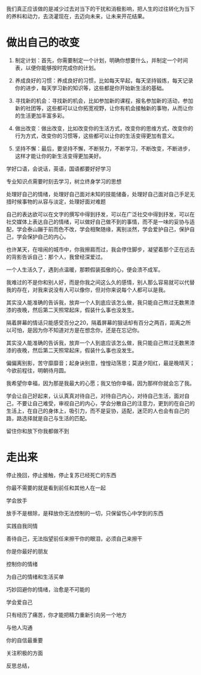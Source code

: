 我们真正应该做的是减少过去对当下的干扰和消极影响，把人生的过往转化为当下的养料和动力，去浇灌现在，去迈向未来，让未来开花结果。



# 做出自己的改变

1. 制定计划：首先，你需要制定一个计划，明确你想要什么，并制定一个时间表，以便你能够按时完成你的计划。

2. 养成良好的习惯：养成良好的习惯，比如每天早起，每天坚持锻炼，每天记录你的进步，每天学习新的知识等，这些都是你开始新生活的基础。

3. 寻找新的机会：寻找新的机会，比如参加新的课程，报名参加新的活动，参加新的社团等，这些都可以让你拓宽视野，让你有机会接触新的事物，从而让你的生活更加丰富多彩。

4. 做出改变：做出改变，比如改变你的生活方式，改变你的思维方式，改变你的行为方式，改变你的习惯等，这些都可以让你的生活变得更加有意义。

5. 坚持不懈：最后，要坚持不懈，不断努力，不断学习，不断改变，不断进步，这样才能让你的新生活变得更加美好。



学好口语，会说话，英语，国语都要好好学习

专业知识点需要时刻去学习，树立终身学习的思想

处理好自己的情绪，处理好自己面对未知的技能储备，处理好自己面对自己手足无措时候事物的从容与淡定，处理好面对难题

自己的表达欲可以在文字的撰写中得到抒发，可以在广泛社交中得到抒发，可以在社交媒体上表达自己的情绪，可以做好自己做不到的事情，而不是一味的妥协与适配，学会泰山蹦于前而色不改，学会相聚随缘，离别淡然，学会爱护自己，保护自己，学会保护自己的内心。













也许某天，在喧闹的城市中，你我擦肩而过，我会停住脚步，凝望着那个正在远去的背影告诉自己：那个人，我曾经深爱过。



一个人生活久了，遇到点温暖，那颗假装孤傲的心，便会溃不成军。



我难过的不是你和别人好，而是你我之间这么久的感情，别人那么容易就可以代替我的存在，对我来说没有人可以像你，但对你来说每个人都可以是我。

其实没人能准确的告诉我，放弃一个人到底应该怎么做，我只能自己熬过无数黑漆漆的夜晚，然后第二天照常起床，假装什么事也没发生。

隔着屏幕的情话只能感受百分之20，隔着屏幕的狠话却有百分之两百，距离之所以可怕，是因为你不知道对方是在想念你，还是在忘记你。



其实没人能准确的告诉我，放弃一个人到底应该怎么做，我只能自己熬过无数黑漆漆的夜晚，然后第二天照常起床，假装什么事也没发生。



偏偏离别影，苦守靡靡音；起身诀别意，惶惶动荡思；莫道夕阳红，最是晚晴天；今欲前程往，明朝待月圆。



我希望你幸福，因为那是我最大的心愿；我又怕你幸福，因为那样你就会忘了我。





学会让自己好起来，认认真真对待自己，对待自己内心，对待自己生活，面对自己，不要让自己难受，审视自己的内心，学会分散自己的注意力，更到的在自己的生活上，在自己的身体上，吸引力，而不是妥协，适配，迷茫的人也会有自己的路，路选择就是自己与生活的匹配。





留住你和放下你我都做不到





# 走出来

停止挽回，停止接触，停止复苏已经死亡的东西

你最不需要的就是看到前任和其他人在一起



学会放手

放手不是根除，是释放你无法控制的一切，只保留伤心中学到的东西



实践自我同情

善待自己，无法指望前任来擦干你的眼泪，必须自己来擦干

你是你最好的朋友



控制你的情绪

为自己的情绪和生活买单



巧妙回避你的情绪，治愈是不可能的

学会爱自己

只有经历了痛苦，你才能把精力重新引向另一个地方



与他人沟通

你的自信最重要



关注积极的方面



反思总结，













































